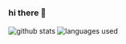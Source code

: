 ### hi there 👋

<img align="center" src="https://github-readme-stats-mu-six-72.vercel.app/api?username=antoniliev&count_private=true&include_all_commits=true&show=reviews&hide=stars,issues&show_icons=true&custom_title=github%20stats&hide_rank=true" alt="github stats" />
<img align="center" src="https://github-readme-stats-mu-six-72.vercel.app/api/top-langs/?username=antoniliev&layout=compact&custom_title=languages%20used" alt="languages used" />


<!--
**antoniliev/antoniliev** is a ✨ _special_ ✨ repository because its `README.md` (this file) appears on your GitHub profile.

Here are some ideas to get you started:

- 🔭 I’m currently working on ...
- 🌱 I’m currently learning ...
- 👯 I’m looking to collaborate on ...
- 🤔 I’m looking for help with ...
- 💬 Ask me about ...
- 📫 How to reach me: ...
- 😄 Pronouns: ...
- ⚡ Fun fact: ...
-->
